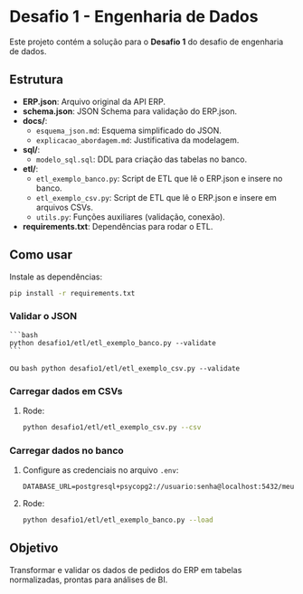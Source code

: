 # Desafio 1 - Engenharia de Dados

Este projeto contém a solução para o **Desafio 1** do desafio de engenharia de dados.

## Estrutura

- **ERP.json**: Arquivo original da API ERP.
- **schema.json**: JSON Schema para validação do ERP.json.
- **docs/**:
  - `esquema_json.md`: Esquema simplificado do JSON.
  - `explicacao_abordagem.md`: Justificativa da modelagem.
- **sql/**:
  - `modelo_sql.sql`: DDL para criação das tabelas no banco.
- **etl/**:
  - `etl_exemplo_banco.py`: Script de ETL que lê o ERP.json e insere no banco.
  - `etl_exemplo_csv.py`: Script de ETL que lê o ERP.json e insere em arquivos CSVs.
  - `utils.py`: Funções auxiliares (validação, conexão).
- **requirements.txt**: Dependências para rodar o ETL.

## Como usar
Instale as dependências:
```bash
pip install -r requirements.txt
```
### Validar o JSON
    ```bash
    python desafio1/etl/etl_exemplo_banco.py --validate
    ``` 
ou
    ```bash
    python desafio1/etl/etl_exemplo_csv.py --validate
    ``` 
### Carregar dados em CSVs
1. Rode:
   ```bash
   python desafio1/etl/etl_exemplo_csv.py --csv
   ```

### Carregar dados no banco
1. Configure as credenciais no arquivo `.env`:
   ```
   DATABASE_URL=postgresql+psycopg2://usuario:senha@localhost:5432/meubanco
   ```

2. Rode:
   ```bash
   python desafio1/etl/etl_exemplo_banco.py --load
   ```

## Objetivo
Transformar e validar os dados de pedidos do ERP em tabelas normalizadas, prontas para análises de BI.
